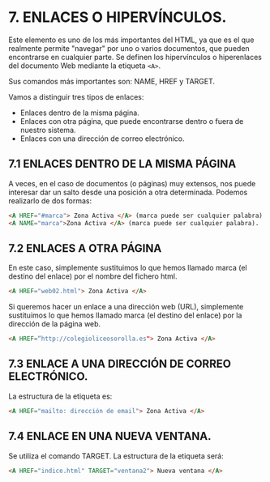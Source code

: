 # 7. ENLACES O HIPERVÍNCULOS.

Este elemento es uno de los más importantes del HTML, ya que es el que
realmente permite "navegar" por uno o varios documentos, que pueden
encontrarse en cualquier parte. Se definen los hipervínculos o hiperenlaces del
documento Web mediante la etiqueta ``<A>``.

Sus comandos más importantes son: NAME, HREF y TARGET.

Vamos a distinguir tres tipos de enlaces:

- Enlaces dentro de la misma página.
- Enlaces con otra página, que puede encontrarse dentro o fuera de nuestro
sistema.
- Enlaces con una dirección de correo electrónico.

## 7.1 ENLACES DENTRO DE LA MISMA PÁGINA

A veces, en el caso de documentos (o páginas) muy extensos, nos puede
interesar dar un salto desde una posición a otra determinada.
Podemos realizarlo de dos formas:

```html
<A HREF="#marca"> Zona Activa </A> (marca puede ser cualquier palabra).
<A NAME="marca">Zona Activa </A> (marca puede ser cualquier palabra).
```

## 7.2 ENLACES A OTRA PÁGINA

En este caso, simplemente sustituimos lo que hemos llamado marca (el
destino del enlace) por el nombre del fichero html.

```html
<A HREF="web02.html"> Zona Activa </A>
```

Si queremos hacer un enlace a una dirección web (URL), simplemente
sustituimos lo que hemos llamado marca (el destino del enlace) por la dirección de
la página web.

```html
<A HREF=“http://colegioliceosorolla.es"> Zona Activa </A>
```

## 7.3 ENLACE A UNA DIRECCIÓN DE CORREO ELECTRÓNICO.

La estructura de la etiqueta es:
```html
<A HREF="mailto: dirección de email"> Zona Activa </A>
```

## 7.4 ENLACE EN UNA NUEVA VENTANA.

Se utiliza el comando TARGET. La estructura de la etiqueta será:
```html
<A HREF="indice.html" TARGET="ventana2"> Nueva ventana </A>
```